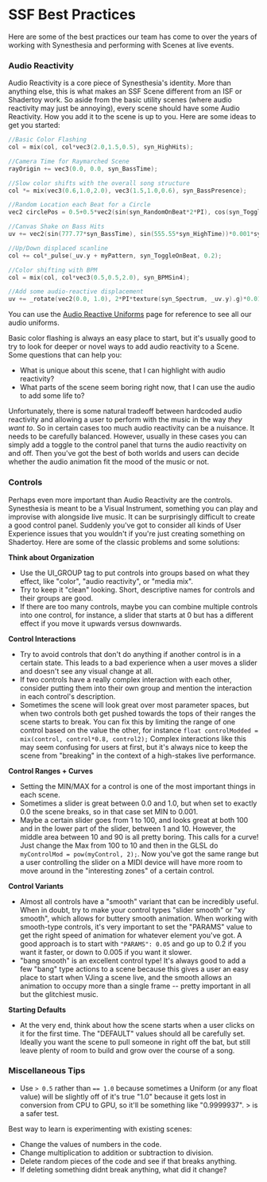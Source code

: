 # SSF Best Practices

Here are some of the best practices our team has come to over the years of working with Synesthesia and performing with Scenes at live events.

### Audio Reactivity

Audio Reactivity is a core piece of Synesthesia's identity. More than anything else, this is what makes an SSF Scene different from an ISF or Shadertoy work. So aside from the basic utility scenes (where audio reactivity may just be annoying), every scene should have some Audio Reactivity. How you add it to the scene is up to you. Here are some ideas to get you started:

```cpp
//Basic Color Flashing
col = mix(col, col*vec3(2.0,1.5,0.5), syn_HighHits);

//Camera Time for Raymarched Scene
rayOrigin += vec3(0.0, 0.0, syn_BassTime);

//Slow color shifts with the overall song structure
col *= mix(vec3(0.6,1.0,2.0), vec3(1.5,1.0,0.6), syn_BassPresence);

//Random Location each Beat for a Circle
vec2 circlePos = 0.5+0.5*vec2(sin(syn_RandomOnBeat*2*PI), cos(syn_ToggleOnBeat*2*PI));

//Canvas Shake on Bass Hits
uv += vec2(sin(777.77*syn_BassTime), sin(555.55*syn_HighTime))*0.001*syn_BassHits;

//Up/Down displaced scanline
col += col*_pulse(_uv.y + myPattern, syn_ToggleOnBeat, 0.2);

//Color shifting with BPM
col = mix(col, col*vec3(0.5,0.5,2.0), syn_BPMSin4);

//Add some audio-reactive displacement
uv += _rotate(vec2(0.0, 1.0), 2*PI*texture(syn_Spectrum, _uv.y).g)*0.01;
```

You can use the [Audio Reactive Uniforms](./audio_uniforms.md) page for reference to see all our audio uniforms.

Basic color flashing is always an easy place to start, but it's usually good to try to look for deeper or novel ways to add audio reactivity to a Scene. Some questions that can help you:

- What is unique about this scene, that I can highlight with audio reactivity?
- What parts of the scene seem boring right now, that I can use the audio to add some life to?

Unfortunately, there is some natural tradeoff between hardcoded audio reactivity and allowing a user to perform with the music in the way *they want to*. So in certain cases too much audio reactivity can be a nuisance. It needs to be carefully balanced. However, usually in these cases you can simply add a toggle to the control panel that turns the audio reactivity on and off. Then you've got the best of both worlds and users can decide whether the audio animation fit the mood of the music or not.

### Controls

Perhaps even more important than Audio Reactivity are the controls. Synesthesia is meant to be a Visual Instrument, something you can play and improvise with alongside live music. It can be surprisingly difficult to create a good control panel. Suddenly you've got to consider all kinds of User Experience issues that you wouldn't if you're just creating something on Shadertoy. Here are some of the classic problems and some solutions:

**Think about Organization**

- Use the UI_GROUP tag to put controls into groups based on what they effect, like "color", "audio reactivity", or "media mix".
- Try to keep it "clean" looking. Short, descriptive names for controls and their groups are good.
- If there are too many controls, maybe you can combine multiple controls into one control, for instance, a slider that starts at 0 but has a different effect if you move it upwards versus downwards.

**Control Interactions**

- Try to avoid controls that don't do anything if another control is in a certain state. This leads to a bad experience when a user moves a slider and doesn't see any visual change at all.
- If two controls have a really complex interaction with each other, consider putting them into their own group and mention the interaction in each control's description.
- Sometimes the scene will look great over most parameter spaces, but when two controls both get pushed towards the tops of their ranges the scene starts to break. You can fix this by limiting the range of one control based on the value the other, for instance `float controlModded = mix(control, control*0.8, control2);` Complex interactions like this may seem confusing for users at first, but it's always nice to keep the scene from "breaking" in the context of a high-stakes live performance.

**Control Ranges + Curves**

- Setting the MIN/MAX for a control is one of the most important things in each scene.
- Sometimes a slider is great between 0.0 and 1.0, but when set to exactly 0.0 the scene breaks, so in that case set MIN to 0.001.
- Maybe a certain slider goes from 1 to 100, and looks great at both 100 and in the lower part of the slider, between 1 and 10. However, the middle area between 10 and 90 is all pretty boring. This calls for a curve! Just change the Max from 100 to 10 and then in the GLSL do `myControlMod = pow(myControl, 2);`. Now you've got the same range but a user controlling the slider on a MIDI device will have more room to move around in the "interesting zones" of a certain control.

**Control Variants**

- Almost all controls have a "smooth" variant that can be incredibly useful. When in doubt, try to make your control types "slider smooth" or "xy smooth", which allows for buttery smooth animation. When working with smooth-type controls, it's very important to set the "PARAMS" value to get the right speed of animation for whatever element you've got. A good approach is to start with `"PARAMS": 0.05` and go up to 0.2 if you want it faster, or down to 0.005 if you want it slower.
- "bang smooth" is an excellent control type! It's always good to add a few "bang" type actions to a scene because this gives a user an easy place to start when VJing a scene live, and the smooth allows an animation to occupy more than a single frame -- pretty important in all but the glitchiest music.

**Starting Defaults**

- At the very end, think about how the scene starts when a user clicks on it for the first time. The "DEFAULT" values should all be carefully set. Ideally you want the scene to pull someone in right off the bat, but still leave plenty of room to build and grow over the course of a song.

### Miscellaneous Tips

- Use `> 0.5` rather than `== 1.0` because sometimes a Uniform (or any float value) will be slightly off of it's true "1.0" because it gets lost in conversion from CPU to GPU, so it'll be something like "0.9999937". > is a safer test.

Best way to learn is experimenting with existing scenes:

- Change the values of numbers in the code.
- Change multiplication to addition or subtraction to division.
- Delete random pieces of the code and see if that breaks anything.
- If deleting something didnt break anything, what did it change?
